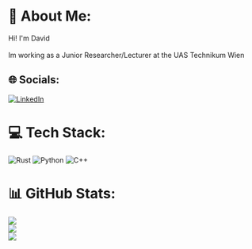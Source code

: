 # 💫 About Me:
Hi! I'm David<br><br>Im working as a Junior Researcher/Lecturer at the UAS Technikum Wien<br>


## 🌐 Socials:
[![LinkedIn](https://img.shields.io/badge/LinkedIn-%230077B5.svg?logo=linkedin&logoColor=white)](https://linkedin.com/in/david_seyser) 

# 💻 Tech Stack:
![Rust](https://img.shields.io/badge/rust-%23000000.svg?style=for-the-badge&logo=rust&logoColor=white) ![Python](https://img.shields.io/badge/python-3670A0?style=for-the-badge&logo=python&logoColor=ffdd54) ![C++]([https://img.shields.io/badge/-C++-blue?logo=cplusplus](https://img.shields.io/badge/C++-00599C?style=flat-square&logo=C%2B%2B&logoColor=white))
# 📊 GitHub Stats:
![](https://github-readme-stats.vercel.app/api?username=DavidSeyserGit&theme=gruvbox&hide_border=true&include_all_commits=true&count_private=false)<br/>
![](https://github-readme-streak-stats.herokuapp.com/?user=DavidSeyserGit&theme=gruvbox&hide_border=true)<br/>
![](https://github-readme-stats.vercel.app/api/top-langs/?username=DavidSeyserGit&theme=gruvbox&hide_border=true&include_all_commits=true&count_private=false&layout=compact)
